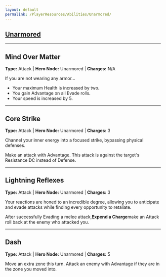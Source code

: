 ```yaml
---
layout: default
permalink: /PlayerResources/Abilities/Unarmored/
---
```

## [Unarmored](#Unarmored)

------------------------------------------------

## Mind Over Matter
**Type:** Attack
 | **Hero Node:** Unarmored
 | **Charges:** N/A

If you are not wearing any armor...
- Your maximum Health is increased by two.
- You gain Advantage on all Evade rolls.
- Your speed is increased by 5.

------------------------------------------------

## Core Strike
**Type:** Attack
 | **Hero Node:** Unarmored
 | **Charges:** 3

Channel your inner energy into a focused strike, bypassing physical defenses.

Make an attack with Advantage. This attack is against the target's Resistance DC instead of Defense.

------------------------------------------------

## Lightning Reflexes
**Type:** Attack
 | **Hero Node:** Unarmored
 | **Charges:** 3

Your reactions are honed to an incredible degree, allowing you to anticipate and evade attacks while finding every opportunity to retaliate.

After successfully Evading a melee attack,**Expend a Charge**make an Attack roll back at the enemy who attacked you.

------------------------------------------------

## Dash
**Type:** Attack
 | **Hero Node:** Unarmored
 | **Charges:** 5

 Move an extra zone this turn. Attack an enemy with Advantage if they are in the zone you moved into.